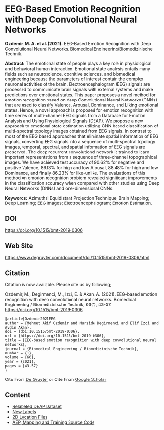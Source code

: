 # EEG-Based Emotion Recognition with Deep Convolutional Neural Networks

**Ozdemir, M. A. et al. (2021).** EEG-Based Emotion Recognition with Deep Convolutional Neural Networks, Biomedical Engineering/Biomedizinische Technik.


**Abstract:** The emotional state of people plays a key role in physiological and behavioral human interaction. Emotional state analysis entails many fields such as neuroscience, cognitive sciences, and biomedical engineering because the parameters of interest contain the complex neuronal activities of the brain. Electroencephalogram (EEG) signals are processed to communicate brain signals with external systems and make predictions over emotional states. This paper proposes a novel method for emotion recognition based on deep Convolutional Neural Networks (CNNs) that are used to classify Valence, Arousal, Dominance, and Liking emotional states. Hence, a novel approach is proposed for emotion recognition with time series of multi-channel EEG signals from a Database for Emotion Analysis and Using Physiological Signals (DEAP). We propose a new approach to emotional state estimation utilizing CNN based classification of multi-spectral topology images obtained from EEG signals. In contrast to most of the EEG based approaches that eliminate spatial information of EEG signals, converting EEG signals into a sequence of multi-spectral topology images, temporal, spectral, and spatial information of EEG signals are preserved. The deep recurrent convolutional network is trained to learn important representations from a sequence of three-channel topographical images. We have achieved test accuracy of 90.62% for negative and positive Valence, 86.13% for high and low Arousal, 88.48% for high and low Dominance, and finally 86.23% for like-unlike. The evaluations of this method on emotion recognition problem revealed significant improvements in the classification accuracy when compared with other studies using Deep Neural Networks (DNNs) and one-dimensional CNNs. 

**Keywords:** Azimuthal Equidistant Projection Technique; Brain Mapping; Deep Learning; EEG Images; Electroencephalogram; Emotion Estimation.

## DOI

https://doi.org/10.1515/bmt-2019-0306

## Web Site

https://www.degruyter.com/document/doi/10.1515/bmt-2019-0306/html

## Citation

Citation is now available. Please cite us by following;

Ozdemir, M., Degirmenci, M., Izci, E. & Akan, A. (2021). EEG-based emotion recognition with deep convolutional neural networks. Biomedical Engineering / Biomedizinische Technik, 66(1), 43-57. https://doi.org/10.1515/bmt-2019-0306

```
@article{Ozdemir2021EEG
author = {Mehmet Akif Ozdemir and Murside Degirmenci and Elif Izci and Aydin Akan},
doi = {doi:10.1515/bmt-2019-0306},
url = {https://doi.org/10.1515/bmt-2019-0306},
title = {EEG-based emotion recognition with deep convolutional neural networks},
journal = {Biomedical Engineering / Biomedizinische Technik},
number = {1},
volume = {66},
year = {2021},
pages = {43-57}
}
```

Cite From [De Gruyter](https://www.degruyter.com/document/doi/10.1515/bmt-2019-0306/html) or Cite From [Google Scholar](https://scholar.google.com/scholar?hl=tr&as_sdt=0%2C5&q=EEG-based+emotion+recognition+with+deep+convolutional+neural+networks&btnG=) 

## Content
* [Relabeled DEAP Dataset](relabeled_data)
* [New Labels](labels)
* [2D Location Files](locs)
* [AEP, Mapping and Training Source Code](train_network.py)


